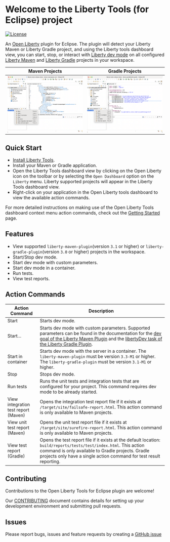 # Welcome to the Liberty Tools (for Eclipse) project

[![License](https://img.shields.io/badge/License-EPL%202.0-red.svg?label=license&logo=eclipse)](https://www.eclipse.org/legal/epl-2.0/)

An [Open Liberty](https://openliberty.io/) plugin for Eclipse. The plugin will detect your Liberty Maven or
Liberty Gradle project, and using the Liberty tools dashboard view, you can start,
stop, or interact with [Liberty dev mode](https://openliberty.io/docs/latest/development-mode.html) on all configured
[Liberty Maven](https://github.com/OpenLiberty/ci.maven/blob/master/docs/dev.md#dev)
and [Liberty Gradle](https://github.com/OpenLiberty/ci.gradle/blob/master/docs/libertyDev.md) projects in your
workspace.

Maven Projects             | Gradle Projects
:-------------------------:|:-------------------------:
![Dashboard context menu for Maven Projects](docs/getting-started/images/maven-dashboardViewContextMenuShown.png) | ![Dashboard context menu for Gradle Projects](docs/getting-started/images/gradle-dashboardViewContextMenuShown.png)

## Quick Start

- [Install Liberty Tools](docs/installation/installation.md).
- Install your Maven or Gradle application.
- Open the Liberty Tools dashboard view by clicking on the Open Liberty icon on the toolbar or by selecting the `Open Dashboard` option on the `Liberty` menu. Liberty supported projects will appear in the Liberty Tools dashboard view.
- Right-click on your application in the Open Liberty tools dashboard to view the available action commands.

For more detailed instructions on making use of the Open Liberty Tools dashboard context menu action commands, check out the  [Getting Started](docs/getting-started/getting-started.md) page.

## Features

- View supported `liberty-maven-plugin`(version `3.1` or higher) or `liberty-gradle-plugin`(version `3.0` or higher)
  projects in the workspace.
- Start/Stop dev mode.
- Start dev mode with custom parameters.
- Start dev mode in a container.
- Run tests.
- View test reports.

## Action Commands

| Action Command                       | Description                                                                                                                                                                                                                                                                                                                  |
| ------------------------------------ | ---------------------------------------------------------------------------------------------------------------------------------------------------------------------------------------------------------------------------------------------------------------------------------------------------------------------------- |
| Start                                | Starts dev mode.                                                                                                                                                                                                                                                                                                             |
| Start…                               | Starts dev mode with custom parameters. Supported parameters can be found in the documentation for the [dev goal of the Liberty Maven Plugin](https://github.com/OpenLiberty/ci.maven/blob/master/docs/dev.md#additional-parameters) and the [libertyDev task of the Liberty Gradle Plugin](https://github.com/OpenLiberty/ci.gradle/blob/master/docs/libertyDev.md#command-line-parameters). |
| Start in container                   | Starts dev mode with the server in a container. The `liberty-maven-plugin` must be version `3.3-M1` or higher. The `liberty-gradle-plugin` must be version `3.1-M1` or higher.
| Stop                                 | Stops dev mode.                                                                                                                                                                                                                                                                                                              |
| Run tests                            | Runs the unit tests and integration tests that are configured for your project. This command requires dev mode to be already started.                                                                                                                                                                                        |
| View integration test report (Maven) | Opens the integration test report file if it exists at `/target/site/failsafe-report.html`. This action command is only available to Maven projects.                                                                                                                                                                                                                                                                                  |
| View unit test report (Maven)        | Opens the unit test report file if it exists at `/target/site/surefire-report.html`. This action command is only available to Maven projects.                                                                                                                                                                                                                                                                                             |
| View test report (Gradle)            | Opens the test report file if it exists at the default location: `build/reports/tests/test/index.html`. This action command is only available to Gradle projects. Gradle projects only have a single action command for test result reporting.                                                                     

## Contributing

Contributions to the Open Liberty Tools for Eclipse plugin are welcome!

Our [CONTRIBUTING](CONTRIBUTING.md) document contains details for setting up your development environment and submitting pull requests.

## Issues

Please report bugs, issues and feature requests by creating
a [GitHub issue](https://github.com/OpenLiberty/liberty-tools-eclipse/issues)
